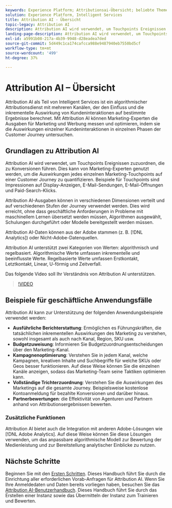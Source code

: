 ```yaml
---
keywords: Experience Platform; Attributionsai-Übersicht; beliebte Themen; Attribution ai; Attribution ai
solution: Experience Platform, Intelligent Services
title: Attribution AI - Übersicht
topic-legacy: Attribution AI
description: Attribution AI wird verwendet, um Touchpoints Ereignissen zuzuordnen, die zu Konversionen führen. Dies kann von Marketing-Experten genutzt werden, um die Auswirkungen jedes einzelnen Marketing-Touchpoints auf einer Customer Journey zu quantifizieren. Beispiele für Touchpoints sind Impressionen auf Display-Anzeigen, E-Mail-Sendungen, E-Mail-Öffnungen und Paid-Search-Klicks.
landing-page-description: Attribution AI wird verwendet, um Touchpoints Ereignissen zuzuordnen, die zu Konversionen führen. Dies kann von Marketing-Experten genutzt werden, um die Auswirkungen jedes einzelnen Marketing-Touchpoints auf einer Customer Journey zu quantifizieren.
exl-id: a5991b08-217a-4b39-9948-d28eadea7ded
source-git-commit: 5d449c1ca174cafcca988e9487940eb7550bd5cf
workflow-type: tm+mt
source-wordcount: '499'
ht-degree: 37%

---
```


# Attribution AI – Übersicht

Attribution AI als Teil von Intelligent Services ist ein algorithmischer Attributionsdienst mit mehreren Kanälen, der den Einfluss und die inkrementelle Auswirkung von Kundeninteraktionen auf bestimmte Ergebnisse berechnet. Mit Attribution AI können Marketing-Experten die Ausgaben für Marketing und Werbung messen und optimieren, indem sie die Auswirkungen einzelner Kundeninteraktionen in einzelnen Phasen der Customer Journey untersuchen.

## Grundlagen zu Attribution AI

Attribution AI wird verwendet, um Touchpoints Ereignissen zuzuordnen, die zu Konversionen führen. Dies kann von Marketing-Experten genutzt werden, um die Auswirkungen jedes einzelnen Marketing-Touchpoints auf einer Customer Journey zu quantifizieren. Beispiele für Touchpoints sind Impressionen auf Display-Anzeigen, E-Mail-Sendungen, E-Mail-Öffnungen und Paid-Search-Klicks.

Attribution AI-Ausgaben können in verschiedenen Dimensionen verteilt und auf verschiedenen Stufen der Journey verwendet werden. Dies wird erreicht, ohne dass geschäftliche Anforderungen in Probleme mit maschinellem Lernen übersetzt werden müssen, Algorithmen ausgewählt, Schulungen durchgeführt oder Modelle bereitgestellt werden müssen.

Attribution AI-Daten können aus der Adobe stammen (z. B. [!DNL Analytics]) oder Nicht-Adobe-Datenquellen.

Attribution AI unterstützt zwei Kategorien von Werten: algorithmisch und regelbasiert. Algorithmische Werte umfassen inkrementelle und beeinflusste Werte. Regelbasierte Werte umfassen Erstkontakt, Letztkontakt, Linear, U-förmig und Zeitverfall.

Das folgende Video soll Ihr Verständnis von Attribution AI unterstützen.

>[!VIDEO](https://video.tv.adobe.com/v/32667?learn=on&quality=12)

## Beispiele für geschäftliche Anwendungsfälle

Attribution AI kann zur Unterstützung der folgenden Anwendungsbeispiele verwendet werden:

- **Ausführliche Berichterstattung**: Ermöglichen es Führungskräften, die tatsächlichen inkrementellen Auswirkungen des Marketing zu verstehen, sowohl insgesamt als auch nach Kanal, Region, SKU usw.
- **Budgetzuweisung**: Informieren Sie Budgetzuordnungsentscheidungen über den Marketing-Kanal.
- **Kampagnenoptimierung**: Verstehen Sie in jedem Kanal, welche Kampagnen, kreativen Inhalte und Suchbegriffe für welche SKUs oder Geos besser funktionieren. Auf diese Weise können Sie die einzelnen Kanäle anzeigen, sodass das Marketing-Team seine Taktiken optimieren kann.
- **Vollständige Trichterzuordnung**: Verstehen Sie die Auswirkungen des Marketings auf die gesamte Journey. Beispielsweise kostenlose Kontoanmeldung für bezahlte Konversionen und darüber hinaus.
- **Partnerbewertungen**: die Effektivität von Agenturen und Partnern anhand von Attributionsergebnissen bewerten.

### Zusätzliche Funktionen

Attribution AI bietet auch die Integration mit anderen Adobe-Lösungen wie [!DNL Adobe Analytics]. Auf diese Weise können Sie diese Lösungen verwenden, um das anpassbare algorithmische Modell zur Bewertung der Medienleistung und zur Bereitstellung analytischer Einblicke zu nutzen.

## Nächste Schritte

Beginnen Sie mit den [Ersten Schritten](./getting-started.md). Dieses Handbuch führt Sie durch die Einrichtung aller erforderlichen Vorab-Anfragen für Attribution AI. Wenn Sie Ihre Anmeldedaten und Daten bereits vorliegen haben, besuchen Sie das [Attribution AI-Benutzerhandbuch](./user-guide.md). Dieses Handbuch führt Sie durch das Erstellen einer Instanz sowie das Übermitteln der Instanz zum Trainieren und Bewerten.
